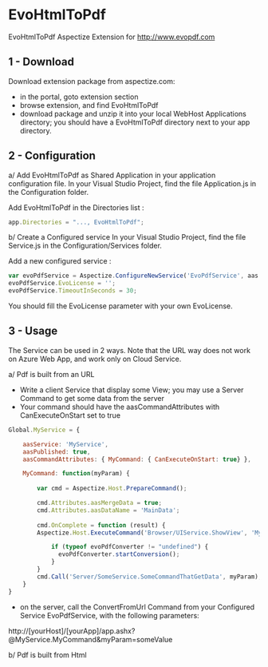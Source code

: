 # EvoHtmlToPdf
EvoHtmlToPdf Aspectize Extension for http://www.evopdf.com

## 1 - Download

Download extension package from aspectize.com:
- in the portal, goto extension section
- browse extension, and find EvoHtmlToPdf
- download package and unzip it into your local WebHost Applications directory; you should have a EvoHtmlToPdf directory next to your app directory.

## 2 - Configuration

a/ Add EvoHtmlToPdf as Shared Application in your application configuration file.
In your Visual Studio Project, find the file Application.js in the Configuration folder.

Add EvoHtmlToPdf in the Directories list :
```javascript
app.Directories = "..., EvoHtmlToPdf";
```

b/ Create a Configured service
In your Visual Studio Project, find the file Service.js in the Configuration/Services folder.

Add a new configured service :
```javascript
var evoPdfService = Aspectize.ConfigureNewService('EvoPdfService', aas.ConfigurableServices.EvoHtmlToPdfService);
evoPdfService.EvoLicense = '';
evoPdfService.TimeoutInSeconds = 30;
```

You should fill the EvoLicense parameter with your own EvoLicense.

## 3 - Usage

The Service can be used in 2 ways. Note that the URL way does not work on Azure Web App, and work only on Cloud Service.

a/ Pdf is built from an URL

- Write a client Service that display some View; you may use a Server Command to get some data from the server
- Your command should have the aasCommandAttributes with CanExecuteOnStart set to true
```javascript
Global.MyService = {

    aasService: 'MyService',
    aasPublished: true,
    aasCommandAttributes: { MyCommand: { CanExecuteOnStart: true} },

    MyCommand: function(myParam) {
        
		var cmd = Aspectize.Host.PrepareCommand();

        cmd.Attributes.aasMergeData = true;
        cmd.Attributes.aasDataName = 'MainData';
 
        cmd.OnComplete = function (result) {
	    Aspectize.Host.ExecuteCommand('Browser/UIService.ShowView', 'MyViewToConvertIntoPdf');

            if (typeof evoPdfConverter != "undefined") {
              evoPdfConverter.startConversion();
            }
        }
        cmd.Call('Server/SomeService.SomeCommandThatGetData', myParam);
    }
}

```
- on the server, call the ConvertFromUrl Command from your Configured Service EvoPdfService, with the following parameters:

http://[yourHost]/[yourApp]/app.ashx?@MyService.MyCommand&myParam=someValue


b/ Pdf is built from Html




